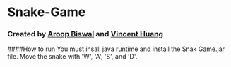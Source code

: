 # Snake-Game
### Created by [Aroop Biswal](https://github.com/AroopBiswal) and [Vincent Huang](https://github.com/vhcent)

####How to run
You must insall java runtime and install the Snak Game.jar file. Move the snake with 'W', 'A', 'S', and 'D'.
